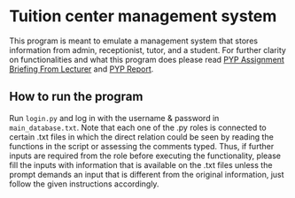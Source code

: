# Tuition center management system

This program is meant to emulate a management system that stores information from admin, receptionist, tutor, and a student. For further clarity on functionalities and what this program does please read [PYP Assignment Briefing From Lecturer](https://github.com/BodhiOng/Programming-With-Python-Semester-1-Assignment/blob/main/Assignment%20Briefing%20%26%20Report/PYP%20Assignment%20Briefing%20From%20Lecturer.pdf) and [PYP Report](https://github.com/BodhiOng/Programming-With-Python-Semester-1-Assignment/blob/main/Assignment%20Briefing%20%26%20Report/PYP%20Report.docx). 

## How to run the program
Run `login.py` and log in with the username & password in `main_database.txt`. Note that each one of the .py roles is connected to certain .txt files in which the direct relation could be seen by reading the functions in the script or assessing the comments typed. Thus, if further inputs are required from the role before executing the functionality, please fill the inputs with information that is available on the .txt files unless the prompt demands an input that is different from the original information, just follow the given instructions accordingly. 
